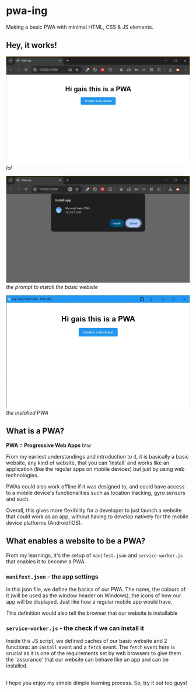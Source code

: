 # pwa-ing
Making a basic PWA with minimal HTML, CSS & JS elements.

## Hey, it works!
![Working demo](/demo/basic-1.jpg)
*lol*

![Installable PWA](/demo/basic-3.jpg)
*the prompt to install the basic website*

![Installed PWA](/demo/basic-4.jpg)
*the installed PWA*

## What is a PWA?

**PWA = Progressive Web Apps** btw

From my earliest understandings and introduction to it, it is basically a basic website, any kind of website, that you can 'install' and works like an application (like the regular apps on mobile devices) but just by using web technologies.

PWAs could also work offline if it was designed to, and could have access to a mobile device's functionalities such as location tracking, gyro sensors and such.

Overall, this gives more flexibility for a developer to just launch a website that could work as an app, without having to develop natively for the mobile device platforms (Android/iOS).

## What enables a website to be a PWA?
From my learnings, it's the setup of `manifest.json` and `service-worker.js` that enables it to become a PWA.

### `manifest.json` - the app settings

In this json file, we define the basics of our PWA. The name, the colours of it (will be used as the window header on Windows), the icons of how our app will be displayed. Just like how a regular mobile app would have. 

This definition would also tell the browser that our website is installable

### `service-worker.js` - the check if we can install it

Inside this JS script, we defined caches of our basic website and 2 functions: an `install` event and a `fetch` event.
The `fetch` event here is crucial as it is one of the requirements set by web browsers to give them the 'assurance' that our website can behave like an app and can be installed.

## 

I hope you enjoy my simple dimple learning process. So, try it out too guys!
